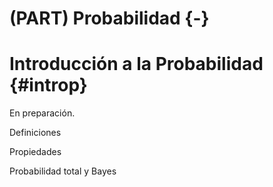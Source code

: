# (PART) Probabilidad {-}



# Introducción a la Probabilidad {#introp}

En preparación.

Definiciones

Propiedades

Probabilidad total y Bayes




